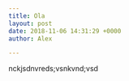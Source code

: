 ```yaml
---
title: Ola
layout: post
date: 2018-11-06 14:31:29 +0000
author: Alex

---
```

nckjsdnvreds;vsnkvnd;vsd